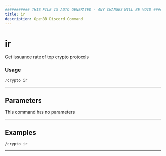 ```yaml
---
########### THIS FILE IS AUTO GENERATED - ANY CHANGES WILL BE VOID ###########
title: ir
description: OpenBB Discord Command
---
```


# ir

Get issuance rate of top crypto protocols

### Usage

```python wordwrap
/crypto ir
```

---

## Parameters

This command has no parameters



---

## Examples

```
/crypto ir
```

---
